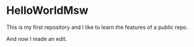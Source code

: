 # HelloWorldMsw
This is my first repository and I like to learn the features of a public repo.

And now I made an edit.
